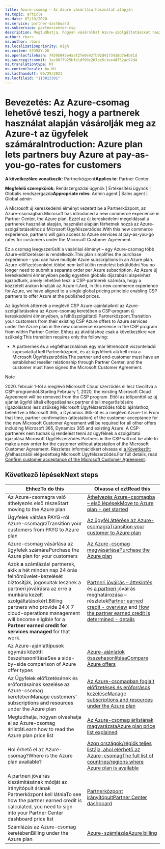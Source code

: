 ```yaml
---
title: Azure-csomag – Az Azure vásárlása használat alapján
ms.topic: article
ms.date: 07/10/2020
ms.service: partner-dashboard
ms.subservice: partnercenter-csp
description: Megtudhatja, hogyan vásárolhat Azure-szolgáltatásokat használat alapján, használat alapján az ügyfelek számára az Azure-csomag kereskedelmi megoldásában. Ismerje meg az új biztonsági követelményeket is.
author: rbars
ms.author: rbars
ms.localizationpriority: High
ms.custom: SEOMAY.20
ms.openlocfilehash: 74595843e4aaf2fe0e92fb92d417343dd7e4b81d
ms.sourcegitcommit: 3ac88f7925bfe1df90e267ee5c1ee4d752ac92d4
ms.translationtype: MT
ms.contentlocale: hu-HU
ms.lasthandoff: 06/29/2021
ms.locfileid: "113013301"
---
```

# <a name="introduction-azure-plan-lets-partners-buy-azure-at-pay-as-you-go-rates-for-customers"></a><span data-ttu-id="ef792-104">Bevezetés: Az Azure-csomag lehetővé teszi, hogy a partnerek használat alapján vásárolják meg az Azure-t az ügyfelek számára</span><span class="sxs-lookup"><span data-stu-id="ef792-104">Introduction: Azure plan lets partners buy Azure at pay-as-you-go-rates for customers</span></span>

<span data-ttu-id="ef792-105">**A következőkre vonatkozik:** Partnerközpont</span><span class="sxs-lookup"><span data-stu-id="ef792-105">**Applies to**: Partner Center</span></span>

<span data-ttu-id="ef792-106">**Megfelelő szerepkörök:** Rendszergazdai ügynök | Értékesítési ügynök | Globális rendszergazda</span><span class="sxs-lookup"><span data-stu-id="ef792-106">**Appropriate roles**: Admin agent | Sales agent | Global admin</span></span>

<span data-ttu-id="ef792-107">A Microsoft új kereskedelmi élményt vezetett be a Partnerközpont, az Azure-csomagban.</span><span class="sxs-lookup"><span data-stu-id="ef792-107">Microsoft has introduced a new commerce experience in Partner Center, the Azure plan.</span></span>  <span data-ttu-id="ef792-108">Ezzel az új kereskedelmi megoldással a partnerek használat alapján, használat alapján férhetnek hozzá az Azure-szolgáltatásokhoz a Microsoft Ügyfélszerződés.</span><span class="sxs-lookup"><span data-stu-id="ef792-108">With this new commerce experience, partners will gain access to Azure services at pay-as-you-go rates for customers under the Microsoft Customer Agreement.</span></span>

<span data-ttu-id="ef792-109">Ez a csomag leegyszerűsíti a vásárlási élményt – egy Azure-csomag több Azure-előfizetéssel is rendelkezik.</span><span class="sxs-lookup"><span data-stu-id="ef792-109">This plan simplifies the purchase experience - you can have multiple Azure subscriptions in an Azure plan.</span></span> <span data-ttu-id="ef792-110">Azure-előfizetésenként többé nem kell külön rendelést beküldődni.</span><span class="sxs-lookup"><span data-stu-id="ef792-110">You no longer need to submit a separate order per Azure subscription.</span></span> <span data-ttu-id="ef792-111">Az Azure új kereskedelmi élményében pedig egyetlen globális díjszabási alapelvhez igazodtunk, amely lehetővé teszi a CSP-partnerek számára, hogy a közzétett árakon kínálják az Azure-t.</span><span class="sxs-lookup"><span data-stu-id="ef792-111">And, in this new commerce experience for Azure, we have aligned to a single global pricing principle enabling CSP partners to offer Azure at the published prices.</span></span>

<span data-ttu-id="ef792-112">Az ügyfelek áttérnek a meglévő CSP Azure-ajánlataikról az Azure-szolgáltatásokra az Azure-csomag keretében a CSP-program új kereskedelmi élményében, a felhőszolgáltatói Partnerközpont.</span><span class="sxs-lookup"><span data-stu-id="ef792-112">Transition your customers from their existing CSP Azure offers to Azure services under the Azure plan in the new commerce experience in the CSP program from within Partner Center.</span></span> <span data-ttu-id="ef792-113">Ehhez az átváltáshoz csak a következőkre van szükség:</span><span class="sxs-lookup"><span data-stu-id="ef792-113">This transition requires only the following:</span></span>

- <span data-ttu-id="ef792-114">A partnernek és a végfelhasználónak egy már létrehozott viszonteladói kapcsolattal kell Partnerközpont, és az ügyfélnek alá kell írnia a Microsoft Ügyfélszerződés.</span><span class="sxs-lookup"><span data-stu-id="ef792-114">The partner and end-customer must have an established reseller relationship through Partner Center, and the customer must have signed the Microsoft Customer Agreement.</span></span>

>[!Note]
><span data-ttu-id="ef792-115">2020. február 1-től a meglévő Microsoft Cloud szerződés el lesz távolítva a CSP-programból.</span><span class="sxs-lookup"><span data-stu-id="ef792-115">Starting February 1, 2020, the existing Microsoft Cloud Agreement will be removed from the CSP program.</span></span> <span data-ttu-id="ef792-116">Ettől az időponttól az új ajánlat ügyfél általi elfogadásának partner általi megerősítésére (igazolására) lesz szükség Microsoft Ügyfélszerződés többi ajánlathoz, beleértve a Microsoft 365, a Dynamics 365-öt és a meglévő Azure-t is.</span><span class="sxs-lookup"><span data-stu-id="ef792-116">From that time, partner confirmation (attestation) of the customer acceptance for the new Microsoft Customer Agreement will be required for all other offers including Microsoft 365, Dynamics 365 and existing Azure.</span></span> <span data-ttu-id="ef792-117">A CSP-partnerek nem tudnak új rendelést tenni az ügyfélnek a szolgáltató igazolása Microsoft Ügyfélszerződés.</span><span class="sxs-lookup"><span data-stu-id="ef792-117">Partners in the CSP will not be able to make a new order for the customer without attestation of the Microsoft Customer Agreement.</span></span> <span data-ttu-id="ef792-118">Részletes információkért olvassa el [a Következőt: A](confirm-customer-agreement.md)felhasználói elégedettség Microsoft Ügyfélszerződés.</span><span class="sxs-lookup"><span data-stu-id="ef792-118">For full details, read [Confirm customer acceptance of the Microsoft Customer Agreement](confirm-customer-agreement.md).</span></span>


## <a name="next-steps"></a><span data-ttu-id="ef792-119">Következő lépések</span><span class="sxs-lookup"><span data-stu-id="ef792-119">Next steps</span></span>

|<span data-ttu-id="ef792-120">**Ehhez**</span><span class="sxs-lookup"><span data-stu-id="ef792-120">**To do this**</span></span>   |<span data-ttu-id="ef792-121">**Olvassa el ezt**</span><span class="sxs-lookup"><span data-stu-id="ef792-121">**Read this**</span></span>   |
|------------------|---------------------|
|<span data-ttu-id="ef792-122">Az Azure-csomagra való áthelyezés első része</span><span class="sxs-lookup"><span data-stu-id="ef792-122">Start moving to the Azure plan</span></span>|[<span data-ttu-id="ef792-123">Áthelyezés Azure-csomagba – első lépések</span><span class="sxs-lookup"><span data-stu-id="ef792-123">Move to Azure plan - get started</span></span>](azure-plan-get-started.md)
|<span data-ttu-id="ef792-124">Ügyfelek váltása PAYG-ről Azure-csomagra</span><span class="sxs-lookup"><span data-stu-id="ef792-124">Transition your customers from PAYG to Azure plan</span></span>|[<span data-ttu-id="ef792-125">Az ügyfél áttérése az Azure-csomagra</span><span class="sxs-lookup"><span data-stu-id="ef792-125">Transition your customer to Azure plan</span></span>](azure-plan-transition.md)|
|<span data-ttu-id="ef792-126">Azure-csomag vásárlása az ügyfelek számára</span><span class="sxs-lookup"><span data-stu-id="ef792-126">Purchase the Azure plan for your customers</span></span>|[<span data-ttu-id="ef792-127">Az Azure-csomag megvásárlása</span><span class="sxs-lookup"><span data-stu-id="ef792-127">Purchase the Azure plan</span></span>](purchase-azure-plan.md)|
|<span data-ttu-id="ef792-128">Azok **a** számlázási partnerek, akik a hét minden nap 24 órás felhőművelet-kezelését biztosítják, jogosultak lesznek a partneri jóváírásra az erre a munkára kezelt szolgáltatásokért.</span><span class="sxs-lookup"><span data-stu-id="ef792-128">Billing partners who provide 24 X 7 cloud-operations management will become eligible for a **Partner earned credit for services managed** for that work.</span></span>|<span data-ttu-id="ef792-129">[Partneri jóváírás – áttekintés](partner-earned-credit.md) és [a partneri](partner-earned-credit-explanation.md) jóváírás meghatározása – részletek</span><span class="sxs-lookup"><span data-stu-id="ef792-129">[Partner earned credit - overview](partner-earned-credit.md) and [How the partner earned credit is determined - details](partner-earned-credit-explanation.md)</span></span>|
|<span data-ttu-id="ef792-130">Az Azure-ajánlattípusok egymás közötti összehasonlítása</span><span class="sxs-lookup"><span data-stu-id="ef792-130">See a side-by-side comparison of Azure offer types</span></span>|[<span data-ttu-id="ef792-131">Azure-ajánlatok összehasonlítása</span><span class="sxs-lookup"><span data-stu-id="ef792-131">Compare Azure offers</span></span>](compare-azure-offers.md)|
|<span data-ttu-id="ef792-132">Az Ügyfelek előfizetésének és erőforrásainak kezelése az Azure-csomag keretében</span><span class="sxs-lookup"><span data-stu-id="ef792-132">Manage customers' subscriptions and resources under the Azure plan</span></span>|[<span data-ttu-id="ef792-133">Az Azure-csomagban foglalt előfizetések és erőforrások kezelése</span><span class="sxs-lookup"><span data-stu-id="ef792-133">Manage subscriptions and resources under the Azure plan</span></span>](azure-plan-manage.md)|
|<span data-ttu-id="ef792-134">Megtudhatja, hogyan olvashatja el az Azure-csomag árlistát</span><span class="sxs-lookup"><span data-stu-id="ef792-134">Learn how to read the Azure plan price list</span></span>   |[<span data-ttu-id="ef792-135">Az Azure-csomag árlistának magyarázata</span><span class="sxs-lookup"><span data-stu-id="ef792-135">Azure plan price list explained</span></span>](azure-plan-price-list.md)|
|<span data-ttu-id="ef792-136">Hol érhető el az Azure-csomag?</span><span class="sxs-lookup"><span data-stu-id="ef792-136">Where is the Azure plan available?</span></span>|[<span data-ttu-id="ef792-137">Azon országok/régiók teljes listája, ahol elérhető az Azure-csomag</span><span class="sxs-lookup"><span data-stu-id="ef792-137">The full list of countries/regions where Azure plan is available</span></span>](https://query.prod.cms.rt.microsoft.com/cms/api/am/binary/RE3QN0x)
|<span data-ttu-id="ef792-138">A partneri jóváírás kiszámításának módját az irányítópult árának Partnerközpont kell látnia</span><span class="sxs-lookup"><span data-stu-id="ef792-138">To see how the partner earned credit is calculated, you need to sign into your Partner Center dashboard price list</span></span>|[<span data-ttu-id="ef792-139">Partnerközpont irányítópult</span><span class="sxs-lookup"><span data-stu-id="ef792-139">Partner Center dashboard</span></span>](https://partner.microsoft.com/dashboard/home)|
|<span data-ttu-id="ef792-140">Számlázás az Azure-csomag keretében</span><span class="sxs-lookup"><span data-stu-id="ef792-140">Billing under the Azure plan</span></span>|[<span data-ttu-id="ef792-141">Azure-számlázás</span><span class="sxs-lookup"><span data-stu-id="ef792-141">Azure billing</span></span>](azure-plan-billing.md)|
